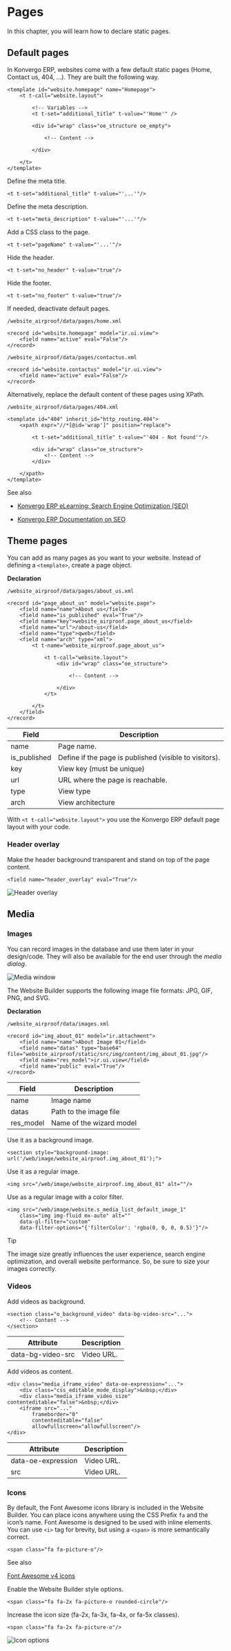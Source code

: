 # Pages

In this chapter, you will learn how to declare static pages.

## Default pages

In Konvergo ERP, websites come with a few default static pages (Home, Contact us, 404,
…). They are built the following way.

    
    
    <template id="website.homepage" name="Homepage">
        <t t-call="website.layout">
    
            <!-- Variables -->
            <t t-set="additional_title" t-value="'Home'" />
    
            <div id="wrap" class="oe_structure oe_empty">
    
                <!-- Content -->
    
            </div>
    
        </t>
    </template>
    

Define the meta title.

    
    
    <t t-set="additional_title" t-value="'...'"/>
    

Define the meta description.

    
    
    <t t-set="meta_description" t-value="'...'"/>
    

Add a CSS class to the page.

    
    
    <t t-set="pageName" t-value="'...'"/>
    

Hide the header.

    
    
    <t t-set="no_header" t-value="true"/>
    

Hide the footer.

    
    
    <t t-set="no_footer" t-value="true"/>
    

If needed, deactivate default pages.

`/website_airproof/data/pages/home.xml`

    
    
    <record id="website.homepage" model="ir.ui.view">
        <field name="active" eval="False"/>
    </record>
    

`/website_airproof/data/pages/contactus.xml`

    
    
    <record id="website.contactus" model="ir.ui.view">
        <field name="active" eval="False"/>
    </record>
    

Alternatively, replace the default content of these pages using XPath.

`/website_airproof/data/pages/404.xml`

    
    
    <template id="404" inherit_id="http_routing.404">
        <xpath expr="//*[@id='wrap']" position="replace">
    
            <t t-set="additional_title" t-value="'404 - Not found'"/>
    
            <div id="wrap" class="oe_structure">
                <!-- Content -->
            </div>
    
        </xpath>
    </template>
    

<div class="alert alert-secondary">
<p class="alert-title">
See also</p><ul>
<li><p><a href="https://www.odoo.com/slides/slide/search-engine-optimization-seo-648">Konvergo ERP eLearning: Search Engine Optimization (SEO)</a></p></li>
<li><p><a href="../../../applications/websites/website/pages/seo">Konvergo ERP Documentation on SEO</a></p></li>
</ul>
</div>

## Theme pages

You can add as many pages as you want to your website. Instead of defining a
`<template>`, create a page object.

**Declaration**

`/website_airproof/data/pages/about_us.xml`

    
    
    <record id="page_about_us" model="website.page">
        <field name="name">About us</field>
        <field name="is_published" eval="True"/>
        <field name="key">website_airproof.page_about_us</field>
        <field name="url">/about-us</field>
        <field name="type">qweb</field>
        <field name="arch" type="xml">
            <t t-name="website_airproof.page_about_us">
    
                <t t-call="website.layout">
                    <div id="wrap" class="oe_structure">
    
                        <!-- Content -->
    
                    </div>
                </t>
    
            </t>
        </field>
    </record>
    

Field | Description  
---|---  
name | Page name.  
is_published | Define if the page is published (visible to visitors).  
key | View key (must be unique)  
url | URL where the page is reachable.  
type | View type  
arch | View architecture  
  
With `<t t-call="website.layout">` you use the Konvergo ERP default page layout with
your code.

### Header overlay

Make the header background transparent and stand on top of the page content.

    
    
    <field name="header_overlay" eval="True"/>
    

![Header overlay](../../../_images/header-overlay.png)

## Media

### Images

You can record images in the database and use them later in your design/code.
They will also be available for the end user through the _media dialog_.

![Media window](../../../_images/media-window.png)

The Website Builder supports the following image file formats: JPG, GIF, PNG,
and SVG.

**Declaration**

`/website_airproof/data/images.xml`

    
    
    <record id="img_about_01" model="ir.attachment">
        <field name="name">About Image 01</field>
        <field name="datas" type="base64" file="website_airproof/static/src/img/content/img_about_01.jpg"/>
        <field name="res_model">ir.ui.view</field>
        <field name="public" eval="True"/>
    </record>
    

Field | Description  
---|---  
name | Image name  
datas | Path to the image file  
res_model | Name of the wizard model  
  
Use it as a background image.

    
    
    <section style="background-image: url('/web/image/website_airproof.img_about_01');">
    

Use it as a regular image.

    
    
    <img src="/web/image/website_airproof.img_about_01" alt=""/>
    

Use as a regular image with a color filter.

    
    
    <img src="/web/image/website.s_media_list_default_image_1"
        class="img img-fluid mx-auto" alt=""
        data-gl-filter="custom"
        data-filter-options="{'filterColor': 'rgba(0, 0, 0, 0.5)'}"/>
    

<div class="alert alert-info">
<p class="alert-title">
Tip</p><p>The image size greatly influences the user experience, search engine optimization, and overall
website performance. So, be sure to size your images correctly.</p>
</div>

### Videos

Add videos as background.

    
    
    <section class="o_background_video" data-bg-video-src="...">
        <!-- Content -->
    </section>
    

Attribute | Description  
---|---  
data-bg-video-src | Video URL.  
  
Add videos as content.

    
    
    <div class="media_iframe_video" data-oe-expression="...">
        <div class="css_editable_mode_display">&nbsp;</div>
        <div class="media_iframe_video_size" contenteditable="false">&nbsp;</div>
        <iframe src="..."
            frameborder="0"
            contenteditable="false"
            allowfullscreen="allowfullscreen"/>
    </div>
    

Attribute | Description  
---|---  
data-oe-expression | Video URL.  
src | Video URL.  
  
### Icons

By default, the Font Awesome icons library is included in the Website Builder.
You can place icons anywhere using the CSS Prefix `fa` and the icon’s name.
Font Awesome is designed to be used with inline elements. You can use `<i>`
tag for brevity, but using a `<span>` is more semantically correct.

    
    
    <span class="fa fa-picture-o"/>
    

<div class="alert alert-secondary">
<p class="alert-title">
See also</p><p><a href="https://fontawesome.com/v4/icons/">Font Awesome v4 icons</a></p>
</div>

Enable the Website Builder style options.

    
    
    <span class="fa fa-2x fa-picture-o rounded-circle"/>
    

Increase the icon size (fa-2x, fa-3x, fa-4x, or fa-5x classes).

    
    
    <span class="fa fa-2x fa-picture-o"/>
    

![Icon options](../../../_images/icon-options.png)

